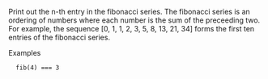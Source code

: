 Print out the n-th entry in the fibonacci series.
The fibonacci series is an ordering of numbers where
each number is the sum of the preceeding two.
For example, the sequence
 [0, 1, 1, 2, 3, 5, 8, 13, 21, 34]
forms the first ten entries of the fibonacci series.


Examples

```
  fib(4) === 3
```
